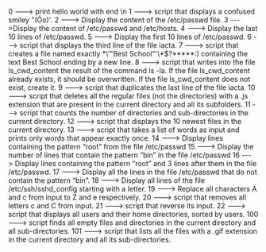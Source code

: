 0 ---> print hello world with end \n
1 ---> script that displays a confused smiley "(Ôo)'.
2 ---> Display the content of the /etc/passwd file.
3 --->Display the content of /etc/passwd and /etc/hosts.
4 ---> Display the last 10 lines of /etc/passwd.
5 ---> Display the first 10 lines of /etc/passwd.
6 ---> script that displays the third line of the file iacta.
7 ---> script that creates a file named exactly \*\\'"Best School"\'\\*$\?\*\*\*\*\*:) containing the text Best School ending by a new line.
8 ---> script that writes into the file ls_cwd_content the result of the command ls -la. If the file ls_cwd_content already exists, it should be overwritten. If the file ls_cwd_content does not exist, create it.
9 ---> script that duplicates the last line of the file iacta.
10 ---> script that deletes all the regular files (not the directories) with a .js extension that are present in the current directory and all its subfolders.
11 --->  script that counts the number of directories and sub-directories in the current directory.
12 ---> script that displays the 10 newest files in the current directory.
13 --->  script that takes a list of words as input and prints only words that appear exactly once.
14 ---> Display lines containing the pattern “root” from the file /etc/passwd
15 ---> Display the number of lines that contain the pattern “bin” in the file /etc/passwd
16 ---> Display lines containing the pattern “root” and 3 lines after them in the file /etc/passwd.
17 ---> Display all the lines in the file /etc/passwd that do not contain the pattern “bin”.
18 ---> Display all lines of the file /etc/ssh/sshd_config starting with a letter.
19 ---> Replace all characters A and c from input to Z and e respectively.
20 ---> script that removes all letters c and C from input.
21 ---> script that reverse its input.
22 ---> script that displays all users and their home directories, sorted by users.
100 ---> script finds all empty files and directories in the current directory and all sub-directories.
101 --->  script that lists all the files with a .gif extension in the current directory and all its sub-directories.

